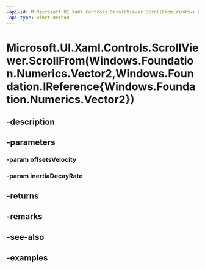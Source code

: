 ```yaml
---
-api-id: M:Microsoft.UI.Xaml.Controls.ScrollViewer.ScrollFrom(Windows.Foundation.Numerics.Vector2,Windows.Foundation.IReference{Windows.Foundation.Numerics.Vector2})
-api-type: winrt method
---
```


# Microsoft.UI.Xaml.Controls.ScrollViewer.ScrollFrom(Windows.Foundation.Numerics.Vector2,Windows.Foundation.IReference{Windows.Foundation.Numerics.Vector2})

<!--
public Microsoft.UI.Xaml.Controls.ScrollInfo ScrollFrom (System.Numerics.Vector2 offsetsVelocity, System.Nullable<System.Numerics.Vector2> inertiaDecayRate);
-->


## -description

## -parameters

### -param offsetsVelocity

### -param inertiaDecayRate

## -returns

## -remarks

## -see-also

## -examples


